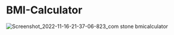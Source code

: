 # BMI-Calculator


![Screenshot_2022-11-16-21-37-06-823_com stone bmicalculator](https://user-images.githubusercontent.com/63640474/202226263-e0111285-ba28-42f5-a821-60c55b11010b.jpg)
